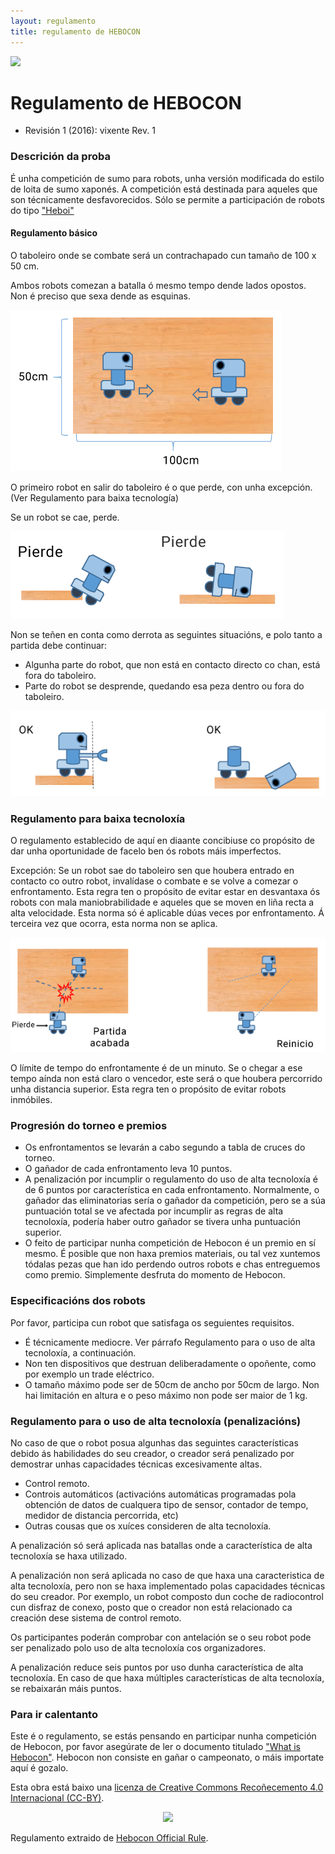 ```yaml
---
layout: regulamento
title: regulamento de HEBOCON
---
```


[<img src="https://upload.wikimedia.org/wikipedia/commons/3/32/Flag_of_Spain_%28Civil%29.svg" width="75">](hebocon_es)

# Regulamento de HEBOCON

  - Revisión 1 (2016): vixente Rev. 1

### Descrición da proba
 É unha competición de sumo para robots, unha versión modificada do estilo de loita de sumo xaponés.
 A competición está destinada para aqueles que son técnicamente desfavorecidos. Sólo se permite a participación de robots do tipo ["Heboi"](http://portal.nifty.com/hebocon/whats_en.htm)

#### Regulamento básico
 O taboleiro onde se combate será un contrachapado cun tamaño de 100 x 50 cm.

 Ambos robots comezan a batalla ó mesmo tempo dende lados opostos. Non é preciso que sexa dende as esquinas.

 ![Taboleiro de combate](img/hebocon_rule1.png)

 O primeiro robot en salir do taboleiro é o que perde, con unha excepción. (Ver Regulamento para baixa tecnología)

 Se un robot se cae, perde.

 ![Caidas](img/hebocon_rule2es.png)

 Non se teñen en conta como derrota as seguintes situacións, e polo tanto a partida debe continuar:
 * Algunha parte do robot, que non está en contacto directo co chan, está fora do taboleiro.
 * Parte do robot se desprende, quedando esa peza dentro ou fora do taboleiro.

 ![Parte de robot](img/hebocon_rule3.png)

### Regulamento para baixa tecnoloxía

 O regulamento establecido de aquí en diaante concibiuse co propósito de dar unha oportunidade de facelo ben ós robots máis imperfectos.

 Excepción: Se un robot sae do taboleiro sen que houbera entrado en contacto co outro robot, invalídase o combate e se volve a comezar o enfrontamento.
 Esta regra ten o propósito de  evitar estar en desvantaxa ós robots con mala maniobrabilidade e aqueles que se moven en liña recta a alta velocidade.
 Esta norma só é aplicable dúas veces por enfrontamento. Á terceira vez que ocorra, esta norma non se aplica.

![Tablero combate](img/hebocon_rule4es.png)

 O límite de tempo do enfrontamente é de un minuto. Se o chegar a ese tempo aínda non está claro o vencedor, este será o que houbera percorrido unha distancia superior. Esta regra ten o propósito de evitar robots inmóbiles.

### Progresión do torneo e premios

 * Os enfrontamentos se levarán a cabo segundo a tabla de cruces do torneo.
 * O gañador de cada enfrontamento leva 10 puntos.
 * A penalización por incumplir o regulamento do uso de alta tecnoloxía é de 6 puntos por característica en cada enfrontamento. Normalmente, o gañador das eliminatorias sería o gañador da competición, pero se a súa puntuación total se ve afectada por incumplir as regras de alta tecnoloxía, podería haber outro gañador se tivera unha puntuación superior.
 * O feito de participar nunha competición de Hebocon é un premio en sí mesmo. É posible que non haxa premios materiais, ou tal vez xuntemos tódalas pezas que han ido perdendo outros robots e chas entreguemos como premio. Simplemente desfruta do momento de Hebocon.


### Especificacións dos robots

 Por favor, participa cun robot que satisfaga os seguientes requisitos.
 * É técnicamente mediocre. Ver párrafo Regulamento para o uso de alta tecnoloxía, a continuación.
 * Non ten dispositivos que destruan deliberadamente o opoñente, como por exemplo un trade eléctrico.
 * O tamaño máximo pode ser de 50cm de ancho por 50cm de largo. Non hai limitación en altura e o peso máximo non pode ser maior de 1 kg.


### Regulamento para o uso de alta tecnoloxía (penalizacións)

 No caso de que o robot posua algunhas das seguintes características debido ás habilidades do seu creador, o creador será penalizado por demostrar unhas capacidades técnicas excesivamente altas.

 * Control remoto.
 * Controis automáticos (activacións automáticas programadas pola obtención de datos de cualquera tipo de sensor, contador de tempo, medidor de distancia percorrida, etc)
 * Outras cousas que os xuíces consideren de alta tecnoloxía.

A penalización só será aplicada nas batallas onde a característica de alta tecnoloxía se haxa utilizado.

A penalización non será aplicada no caso de que haxa una caracteristica de alta tecnoloxía, pero non se haxa implementado polas capacidades técnicas do seu creador. Por exemplo, un robot composto dun coche de radiocontrol cun disfraz de conexo, posto que o creador non está relacionado ca creación dese sistema de control remoto.

Os participantes poderán comprobar con antelación se o seu robot pode ser penalizado polo uso de alta tecnoloxía cos organizadores.

A penalización reduce seis puntos por uso dunha característica de alta tecnoloxía. En caso de que haxa múltiples características de alta tecnoloxía, se rebaixarán máis puntos.


### Para ir calentanto

Este é o regulamento, se estás pensando en participar nunha competición de Hebocon, por favor asegúrate de ler o documento titulado ["What is Hebocon"](http://portal.nifty.com/hebocon/whats_en.htm). Hebocon non consiste en gañar o campeonato, o máis importate aquí é gozalo.


 Esta obra está baixo una [licenza de Creative Commons Recoñecemento 4.0 Internacional (CC-BY)](http://creativecommons.org/licenses/by/4.0/).
 <p align="center">
 <img src="https://i.creativecommons.org/l/by/4.0/88x31.png">
 </p>

 Regulamento extraido de [Hebocon Official Rule](http://portal.nifty.com/hebocon/rules_en.htm).
